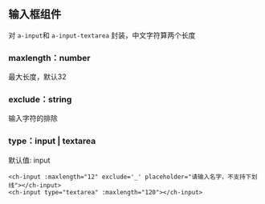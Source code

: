 ## 输入框组件
对 `a-input`和 `a-input-textarea` 封装，中文字符算两个长度
### maxlength：number
最大长度，默认32
### exclude：string
输入字符的排除
### type：input | textarea   
默认值: input

```
<ch-input :maxlength="12" exclude='_' placeholder="请输入名字，不支持下划线"></ch-input>
<ch-input type="textarea" :maxlength="120"></ch-input>
```
